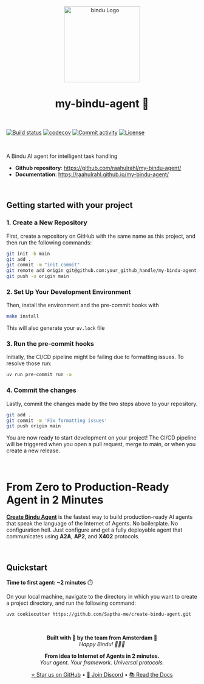 <p align="center">
  <img src="https://raw.githubusercontent.com/Saptha-me/create-bindu-agent/refs/heads/main/assets/light.svg" alt="bindu Logo" width="200">
</p>

<h1 align="center"> my-bindu-agent 🌻</h1>

<br/>

[![Build status](https://img.shields.io/github/actions/workflow/status/raahulrahl/my-bindu-agent/main.yml?branch=main)](https://github.com/raahulrahl/my-bindu-agent/actions/workflows/main.yml?query=branch%3Amain)
[![codecov](https://codecov.io/gh/raahulrahl/my-bindu-agent/branch/main/graph/badge.svg)](https://codecov.io/gh/raahulrahl/my-bindu-agent)
[![Commit activity](https://img.shields.io/github/commit-activity/m/raahulrahl/my-bindu-agent)](https://img.shields.io/github/commit-activity/m/raahulrahl/my-bindu-agent)
[![License](https://img.shields.io/github/license/raahulrahl/my-bindu-agent)](https://img.shields.io/github/license/raahulrahl/my-bindu-agent)

<br/>

A Bindu AI agent for intelligent task handling

- **Github repository**: <https://github.com/raahulrahl/my-bindu-agent/>
- **Documentation**: <https://raahulrahl.github.io/my-bindu-agent/>

<br/>


## Getting started with your project

### 1. Create a New Repository

First, create a repository on GitHub with the same name as this project, and then run the following commands:

```bash
git init -b main
git add .
git commit -m "init commit"
git remote add origin git@github.com:your_github_handle/my-bindu-agent.git
git push -u origin main
```

### 2. Set Up Your Development Environment

Then, install the environment and the pre-commit hooks with

```bash
make install
```

This will also generate your `uv.lock` file

### 3. Run the pre-commit hooks

Initially, the CI/CD pipeline might be failing due to formatting issues. To resolve those run:

```bash
uv run pre-commit run -a
```

### 4. Commit the changes

Lastly, commit the changes made by the two steps above to your repository.

```bash
git add .
git commit -m 'Fix formatting issues'
git push origin main
```

You are now ready to start development on your project!
The CI/CD pipeline will be triggered when you open a pull request, merge to main, or when you create a new release.


<br/>

# From Zero to Production-Ready Agent in 2 Minutes

**[Create Bindu Agent](https://github.com/Saptha-me/create-bindu-agent/tree/main)** is the fastest way to build production-ready AI agents that speak the language of the Internet of Agents. No boilerplate. No configuration hell. Just configure and get a fully deployable agent that communicates using **A2A**, **AP2**, and **X402** protocols.

<br/>

## Quickstart

**Time to first agent: ~2 minutes** ⏱️

On your local machine, navigate to the directory in which you want to
create a project directory, and run the following command:

```bash
uvx cookiecutter https://github.com/Saptha-me/create-bindu-agent.git
```

<br/>

<p align="center">
  <strong>Built with 💛 by the team from Amsterdam 🌷</strong><br/>
  <em>Happy Bindu! 🌻🚀✨</em>
</p>

<p align="center">
  <strong>From idea to Internet of Agents in 2 minutes.</strong><br/>
  <em>Your agent. Your framework. Universal protocols.</em>
</p>

<p align="center">
  <a href="https://github.com/Saptha-me/create-bindu-agent">⭐ Star us on GitHub</a> •
  <a href="https://discord.gg/3w5zuYUuwt">💬 Join Discord</a> •
  <a href="https://docs.saptha.me">📚 Read the Docs</a>
</p>
